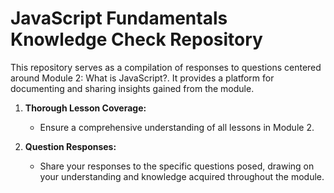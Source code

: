 # JavaScript Fundamentals Knowledge Check Repository

This repository serves as a compilation of responses to questions centered around Module 2: What is JavaScript?. It provides a platform for documenting and sharing insights gained from the module. 

1. **Thorough Lesson Coverage:**
   - Ensure a comprehensive understanding of all lessons in Module 2.

2. **Question Responses:**
   - Share your responses to the specific questions posed, drawing on your understanding and knowledge acquired throughout the module.

